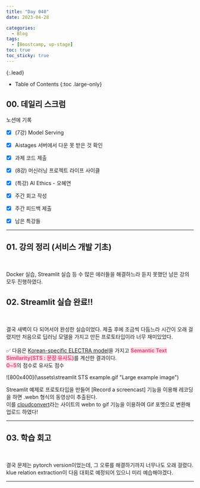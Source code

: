 ```yaml
---
title: "Day 040"
date: 2023-04-28

categories:
  - Blog
tags:
  - [Boostcamp, up-stage]
toc: true
toc_sticky: true
---
```

{:.lead}

- Table of Contents
{:toc .large-only}
## 00. 데일리 스크럼  
노션에 기록  

- [x]  (7강) Model Serving
- [x]  Aistages 서버에서 다운 못 받은 것 확인
- [x]  과제 코드 제출
- [x]  (8강) 머신러닝 프로젝트 라이프 사이클
- [x]  (특강) AI Ethics - 오혜연
- [x]  주간 회고 작성
- [x]  주간 피드백 제출
- [x]  남은 특강들


---

## 01. 강의 정리 (서비스 개발 기초)  
&emsp;

Docker 실습, Streamlit 실습 등 수 많은 에러들을 해결하느라 듣지 못했던 남은 강의 모두 진행하였다.  


## 02. Streamlit 실습 완료!!  
&emsp;  

결국 새벽이 다 되어서야 완성한 실습이었다. 제출 후에 조금씩 다듬느라 시간이 오래 걸렸지만 처음으로 딥러닝 모델을 가지고 만든 프로토타입이라 너무 재미있었다.  
&emsp;  
✅ 다음은 [Korean-specific ELECTRA model](https://huggingface.co/snunlp/KR-ELECTRA-discriminator)을 가지고 <span style="color: #e54685;background-color:#ffdce0">**Semantic Text Similarity(STS : 문장 유사도)**</span>를 계산한 결과이다.  
<span style="color: #e54685;background-color:#ffdce0">**0~5**</span>의 점수로 유사도 점수  

![800x400](\assets\streamlit STS example.gif "Large example image")

<span style="color: ##848484;">Streamlit 예제로 프로토타입을 만들어 [Record a screencast] 기능을 이용해 레코딩을 하면 .webn 형식의 동영상이 추출된다.  
이를 [cloudconvert](https://cloudconvert.com/webm-to-gif)라는 사이트의 webn to gif 기능을 이용하여 Gif 포멧으로 변환해 업로드 하였다!  
</span>

---


## 03. 학습 회고  
&emsp;   

결국 문제는 pytorch version이었는데, 그 오류를 해결하기까지 너무나도 오래 걸렸다.  
klue relation extraction이 다음 대회로 예정되어 있으니 미리 예습해야겠다.  

  
---  

